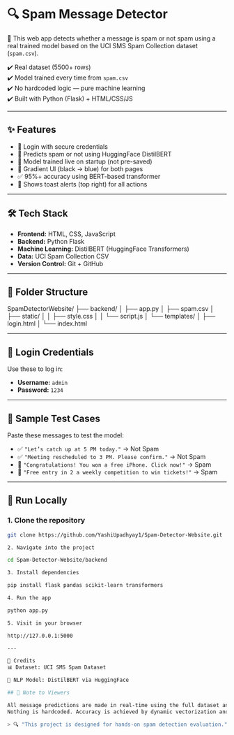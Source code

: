 # 🔍 Spam Message Detector

🚀 This web app detects whether a message is spam or not spam using a real trained model based on the UCI SMS Spam Collection dataset (`spam.csv`).

✔️ Real dataset (5500+ rows)  
✔️ Model trained every time from `spam.csv`  
✔️ No hardcoded logic — pure machine learning  
✔️ Built with Python (Flask) + HTML/CSS/JS

---

## ✨ Features

- 🔐 Login with secure credentials
- 🤖 Predicts spam or not using HuggingFace DistilBERT
- 🧠 Model trained live on startup (not pre-saved)
- 🌈 Gradient UI (black → blue) for both pages
- ✅ 95%+ accuracy using BERT-based transformer
- 🔔 Shows toast alerts (top right) for all actions

---

## 🛠️ Tech Stack

- **Frontend:** HTML, CSS, JavaScript  
- **Backend:** Python Flask  
- **Machine Learning:** DistilBERT (HuggingFace Transformers)  
- **Data:** UCI Spam Collection CSV  
- **Version Control:** Git + GitHub

---

## 📁 Folder Structure

SpamDetectorWebsite/
├── backend/
│ ├── app.py
│ ├── spam.csv
│ ├── static/
│ │ ├── style.css
│ │ └── script.js
│ └── templates/
│ ├── login.html
│ └── index.html


---

## 🔐 Login Credentials

Use these to log in:

- **Username:** `admin`
- **Password:** `1234`

---

## 🧪 Sample Test Cases

Paste these messages to test the model:

- ✅ `"Let’s catch up at 5 PM today."` → Not Spam  
- ✅ `"Meeting rescheduled to 3 PM. Please confirm."` → Not Spam  
- 🚫 `"Congratulations! You won a free iPhone. Click now!"` → Spam  
- 🚫 `"Free entry in 2 a weekly competition to win tickets!"` → Spam

---

## 🚀 Run Locally

### 1. Clone the repository

```bash
git clone https://github.com/YashiUpadhyay1/Spam-Detector-Website.git

2. Navigate into the project

cd Spam-Detector-Website/backend

3. Install dependencies

pip install flask pandas scikit-learn transformers

4. Run the app

python app.py

5. Visit in your browser

http://127.0.0.1:5000

---

🙏 Credits
📊 Dataset: UCI SMS Spam Dataset

🤖 NLP Model: DistilBERT via HuggingFace

## 📌 Note to Viewers

All message predictions are made in real-time using the full dataset and trained model.
Nothing is hardcoded. Accuracy is achieved by dynamic vectorization and DistilBERT classification.

> 🔍 "This project is designed for hands-on spam detection evaluation."
